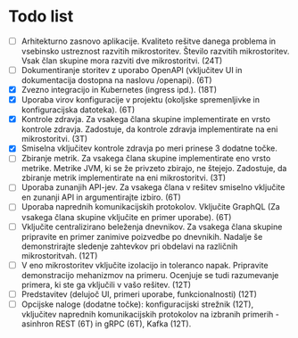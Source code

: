 # Todo list

- [ ] Arhitekturno zasnovo aplikacije. Kvaliteto rešitve danega problema in vsebinsko ustreznost razvitih mikrostoritev. Število razvitih mikrostoritev. Vsak član skupine mora razviti dve mikrostoritvi. (24T)
- [ ] Dokumentiranje storitev z uporabo OpenAPI (vključitev UI in dokumentacija dostopna na naslovu /openapi). (6T)
- [x] Zvezno integracijo in Kubernetes (ingress ipd.). (18T)  
- [x] Uporaba virov konfiguracije v projektu (okoljske spremenljivke in konfiguracijska datoteka). (6T)
- [x] Kontrole zdravja. Za vsakega člana skupine implementirate en vrsto kontrole zdravja. Zadostuje, da kontrole zdravja implementirate na eni mikrostoritvi. (3T) 
- [x] Smiselna vključitev kontrole zdravja po meri prinese 3 dodatne točke.
- [ ] Zbiranje metrik. Za vsakega člana skupine implementirate eno vrsto metrike. Metrike JVM, ki se že privzeto zbirajo, ne štejejo. Zadostuje, da zbiranje metrik implementirate na eni mikrostoritvi. (3T) 
- [ ] Uporaba zunanjih API-jev. Za vsakega člana v rešitev smiselno vključite en zunanji API in argumentirajte izbiro. (6T) 
- [ ] Uporaba naprednih komunikacijskih protokolov. Vključite GraphQL (Za vsakega člana skupine vključite en primer uporabe). (6T) 
- [ ] Vključite centralizirano beleženja dnevnikov. Za vsakega člana skupine pripravite en primer zanimive poizvedbe po dnevnikih. Nadalje še demonstrirajte sledenje zahtevkov pri obdelavi na različnih mikrostoritvah. (12T)
- [ ] V eno mikrostoritev vključite izolacijo in toleranco napak. Pripravite demonstracijo mehanizmov na primeru. Ocenjuje se tudi razumevanje primera, ki ste ga vključili v vašo rešitev. (12T)
- [ ] Predstavitev (delujoč UI, primeri uporabe, funkcionalnosti) (12T)
- [ ] Opcijske naloge (dodatne točke): konfiguracijski strežnik (12T), vključitev naprednih komunikacijskih protokolov na izbranih primerih - asinhron REST (6T) in gRPC (6T), Kafka (12T).